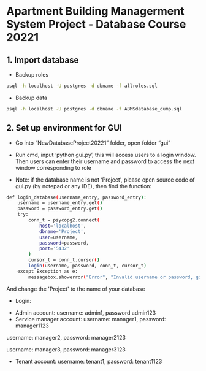 # Apartment Building Managerment System Project - Database Course 20221


## 1. Import database
* Backup roles  
```sh
psql -h localhost -U postgres -d dbname -f allroles.sql
```

* Backup data
```sh
psql -h localhost -U postgres -d dbname -f ABMSdatabase_dump.sql
```

## 2. Set up environment for GUI

- Go into “NewDatabaseProject20221” folder, open folder “gui” 

- Run cmd, input ‘python gui.py’, this will access users to a login window. Then users can enter their username and password to access the next window corresponding to role 

- Note: if the database name is not ‘Project’, please open source code of gui.py (by notepad or any IDE), then find the function:
```sh
def login_database(username_entry, password_entry): 
    username = username_entry.get() 
    password = password_entry.get() 
    try: 
        conn_t = psycopg2.connect( 
            host='localhost', 
            dbname='Project', 
            user=username, 
            password=password, 
            port='5432' 
        ) 
        cursor_t = conn_t.cursor() 
        login(username, password, conn_t, cursor_t) 
    except Exception as e: 
        messagebox.showerror("Error", "Invalid username or password, given: " + str(e)) 
```
And change the 'Project' to the name of your database

- Login:
+ Admin account: 
username: admin1, password admin123
+ Service manager account: 
username: manager1, password: manager1123

username: manager2, password: manager2123

username: manager3, password: manager3123

+ Tenant account: username: tenant1, password: tenant1123
